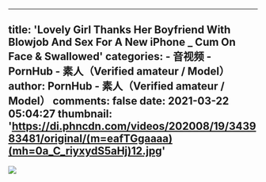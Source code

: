 
---
title: 'Lovely Girl Thanks Her Boyfriend With Blowjob And Sex For A New iPhone _ Cum On Face & Swallowed'
categories: 
    - 音视频
    - PornHub - 素人（Verified amateur / Model）
author: PornHub - 素人（Verified amateur / Model）
comments: false
date: 2021-03-22 05:04:27
thumbnail: 'https://di.phncdn.com/videos/202008/19/343983481/original/(m=eafTGgaaaa)(mh=0a_C_riyxydS5aHj)12.jpg'
---

<div>   
<img src="https://di.phncdn.com/videos/202008/19/343983481/original/(m=eafTGgaaaa)(mh=0a_C_riyxydS5aHj)12.jpg" referrerpolicy="no-referrer">  
</div>
            